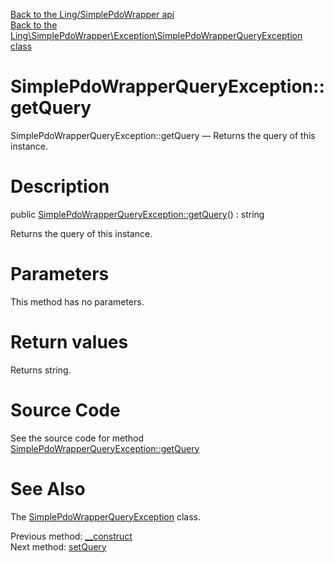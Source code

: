 [Back to the Ling/SimplePdoWrapper api](https://github.com/lingtalfi/SimplePdoWrapper/blob/master/doc/api/Ling/SimplePdoWrapper.md)<br>
[Back to the Ling\SimplePdoWrapper\Exception\SimplePdoWrapperQueryException class](https://github.com/lingtalfi/SimplePdoWrapper/blob/master/doc/api/Ling/SimplePdoWrapper/Exception/SimplePdoWrapperQueryException.md)


SimplePdoWrapperQueryException::getQuery
================



SimplePdoWrapperQueryException::getQuery — Returns the query of this instance.




Description
================


public [SimplePdoWrapperQueryException::getQuery](https://github.com/lingtalfi/SimplePdoWrapper/blob/master/doc/api/Ling/SimplePdoWrapper/Exception/SimplePdoWrapperQueryException/getQuery.md)() : string




Returns the query of this instance.




Parameters
================

This method has no parameters.


Return values
================

Returns string.








Source Code
===========
See the source code for method [SimplePdoWrapperQueryException::getQuery](https://github.com/lingtalfi/SimplePdoWrapper/blob/master/Exception/SimplePdoWrapperQueryException.php#L40-L43)


See Also
================

The [SimplePdoWrapperQueryException](https://github.com/lingtalfi/SimplePdoWrapper/blob/master/doc/api/Ling/SimplePdoWrapper/Exception/SimplePdoWrapperQueryException.md) class.

Previous method: [__construct](https://github.com/lingtalfi/SimplePdoWrapper/blob/master/doc/api/Ling/SimplePdoWrapper/Exception/SimplePdoWrapperQueryException/__construct.md)<br>Next method: [setQuery](https://github.com/lingtalfi/SimplePdoWrapper/blob/master/doc/api/Ling/SimplePdoWrapper/Exception/SimplePdoWrapperQueryException/setQuery.md)<br>

